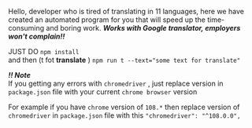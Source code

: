 
Hello, developer who is tired of translating in 11 languages, 
here we have created an automated program for you that will 
speed up the time-consuming and boring work.
_**Works with Google translator, employers won't complain!!**_

JUST DO 
`npm install` <br>
and then (t fot **translate**  )
`npm run t --text="some text for translate"`

**_!! Note <br>_**
If you getting any errors with `chromedriver` , just replace version in <br>
`package.json` file with your current `chrome browser` version

For example if you have `chrome` version of `108.*` then replace version of `chromedriver` in `package.json` file with this
`"chromedriver": "^108.0.0",`
